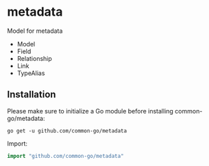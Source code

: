 # metadata
Model for metadata
- Model
- Field
- Relationship
- Link
- TypeAlias

## Installation

Please make sure to initialize a Go module before installing common-go/metadata:

```shell
go get -u github.com/common-go/metadata
```

Import:

```go
import "github.com/common-go/metadata"
```
